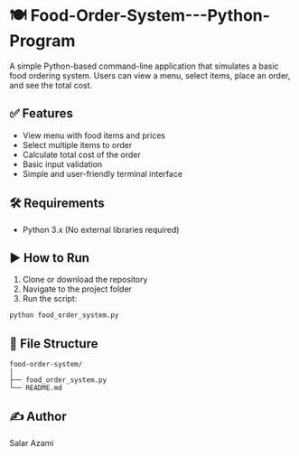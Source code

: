 # 🍽️ Food-Order-System---Python-Program

A simple Python-based command-line application that simulates a basic food ordering system. Users can view a menu, select items, place an order, and see the total cost.

## ✅ Features

* View menu with food items and prices
* Select multiple items to order
* Calculate total cost of the order
* Basic input validation
* Simple and user-friendly terminal interface

## 🛠 Requirements

* Python 3.x
  (No external libraries required)

## ▶️ How to Run

1. Clone or download the repository
2. Navigate to the project folder
3. Run the script:

```bash
python food_order_system.py
```

## 📁 File Structure

```
food-order-system/
│
├── food_order_system.py
└── README.md 
```

## ✍️ Author

Salar Azami

